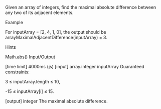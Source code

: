 Given an array of integers, find the maximal absolute difference between any two of its adjacent elements.

Example

For inputArray = [2, 4, 1, 0], the output should be arrayMaximalAdjacentDifference(inputArray) = 3.

Hints

Math.abs()
Input/Output

[time limit] 4000ms (js)
[input] array.integer inputArray
Guaranteed constraints:

3 ≤ inputArray.length ≤ 10,

-15 ≤ inputArray[i] ≤ 15.

[output] integer
The maximal absolute difference.
